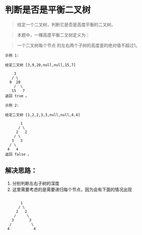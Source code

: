 # 判断是否是平衡二叉树
> 给定一个二叉树，判断它是否是高度平衡的二叉树。

> 本题中，一棵高度平衡二叉树定义为：

> 一个二叉树每个节点 的左右两个子树的高度差的绝对值不超过1。

```
示例 1:

给定二叉树 [3,9,20,null,null,15,7]

    3
   / \
  9  20
    /  \
   15   7
返回 true 。

示例 2:

给定二叉树 [1,2,2,3,3,null,null,4,4]

       1
      / \
     2   2
    / \
   3   3
  / \
 4   4
返回 false 。
```

## 解决思路：
1. 分别判断左右子树的深度
2. 这里需要考虑的是需要递归每个节点，因为会有下面的情况出现

```

       1
      / \
     2   2
    /     \
   3       3
  /         \
 4           4
 ```